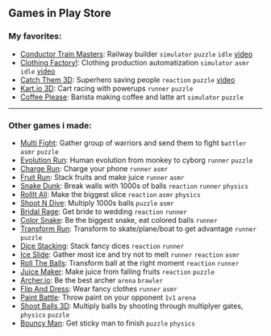 ## Games in Play Store

### My favorites:
- [Conductor Train Masters](https://play.google.com/store/apps/details?id=com.MossaGames.TrainMasters): Railway builder `simulator` `puzzle` `idle` [video](https://www.youtube.com/watch?v=j0lfDrP7VyA)
- [Clothing Factory!](https://apps.apple.com/us/app/clothing-factory/id1610340535): Clothing production automatization `simulator` `asmr` `idle` [video](https://www.youtube.com/watch?v=oyLe4xURMJ4)
- [Catch Them 3D](https://apps.apple.com/US/app/id1536928788?l=en): Superhero saving people `reaction` `puzzle` [video](https://www.youtube.com/watch?v=_tJToGzlMjs)
- [Kart.io 3D](https://apps.apple.com/US/app/id1478779299?l=en): Cart racing with powerups `runner` `puzzle`
- [Coffee Please](https://app.sensortower.com/ios/US/gongulus/app/coffee-please/1500258259/overview): Barista making coffee and latte art `simulator` `puzzle` 
--- 
### Other games i made:
- [Multi Fight](https://play.google.com/store/apps/details?id=com.Gongulus.MultiFight): Gather group of warriors and send them to fight `battler` `asmr` `puzzle`
- [Evolution Run](https://play.google.com/store/apps/details?id=com.Gongulus.EvolutionRun): Human evolution from monkey to cyborg `runner` `puzzle`
- [Charge Run](https://play.google.com/store/apps/details?id=com.Gongulus.ChargeRun): Charge your phone `runner` `asmr`
- [Fruit Run](https://play.google.com/store/apps/details?id=com.MossaGames.FruitRun): Stack fruits and make juice `runner` `asmr`
- [Snake Dunk](https://play.google.com/store/apps/details?id=com.Gongulus.SnakeDunk): Break walls with 1000s of balls `reaction` `runner` `physics`
- [RollIt All](https://play.google.com/store/apps/details?id=com.Gongulus.RollItAll): Make the biggest slice `reaction` `asmr` `physics`
- [Shoot N Dive](https://play.google.com/store/apps/details?id=com.Gongulus.ShootNDive): Multiply 1000s balls `puzzle` `asmr`
- [Bridal Rage](https://play.google.com/store/apps/details?id=com.Gongulus.BridalRage): Get bride to wedding `reaction` `runner`
- [Color Snake](https://play.google.com/store/apps/details?id=com.Gongulus.ColorSnake): Be the biggest snake, eat colored balls `runner`
- [Transform Run](https://apps.apple.com/US/app/id1535031675?l=en): Transform to skate/plane/boat to get advantage `runner` `puzzle`
- [Dice Stacking](https://apps.apple.com/US/app/id1531195306?l=en): Stack fancy dices `reaction` `runner`
- [Ice Slide](https://apps.apple.com/US/app/id1525699033?l=en): Gather most ice and try not to melt `runner` `reaction` `asmr`
- [Roll The Balls](https://apps.apple.com/US/app/id1515832633?l=en): Transform ball at the right moment `reaction` `runner`
- [Juice Maker](https://apps.apple.com/US/app/id1483005505?l=en): Make juice from falling fruits `reaction` `puzzle`
- [Archer.io](https://apps.apple.com/HK/app/id1469237256?l=zh_tw): Be the best archer `arena` `brawler`
- [Flip And Dress](https://apps.apple.com/US/app/id1554651196?l=en): Wear fancy clothes `runner` `asmr`
- [Paint Battle](https://apps.apple.com/US/app/id1552556287?l=en): Throw paint on your opponent `1v1` `arena`
- [Shoot Balls 3D](https://apps.apple.com/US/app/id1602387268?l=en): Multiply balls by shooting through multiplyer gates, `physics` `puzzle`
- [Bouncy Man](https://apps.apple.com/US/app/id1546726300?l=en): Get sticky man to finish `puzzle` `physics`
